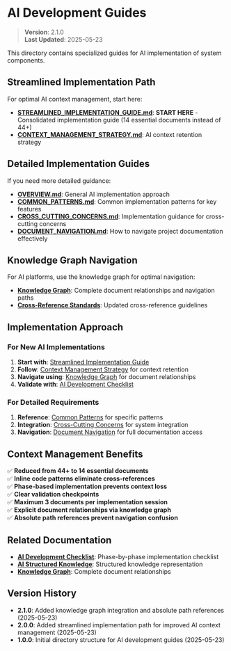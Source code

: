 
# AI Development Guides

> **Version**: 2.1.0  
> **Last Updated**: 2025-05-23

This directory contains specialized guides for AI implementation of system components.

## Streamlined Implementation Path

For optimal AI context management, start here:

- **[STREAMLINED_IMPLEMENTATION_GUIDE.md](docs/ai-development/STREAMLINED_IMPLEMENTATION_GUIDE.md)**: **START HERE** - Consolidated implementation guide (14 essential documents instead of 44+)
- **[CONTEXT_MANAGEMENT_STRATEGY.md](docs/ai-development/CONTEXT_MANAGEMENT_STRATEGY.md)**: AI context retention strategy

## Detailed Implementation Guides

If you need more detailed guidance:

- **[OVERVIEW.md](docs/ai-development/OVERVIEW.md)**: General AI implementation approach  
- **[COMMON_PATTERNS.md](docs/ai-development/COMMON_PATTERNS.md)**: Common implementation patterns for key features
- **[CROSS_CUTTING_CONCERNS.md](docs/ai-development/CROSS_CUTTING_CONCERNS.md)**: Implementation guidance for cross-cutting concerns
- **[DOCUMENT_NAVIGATION.md](docs/ai-development/DOCUMENT_NAVIGATION.md)**: How to navigate project documentation effectively

## Knowledge Graph Navigation

For AI platforms, use the knowledge graph for optimal navigation:
- **[Knowledge Graph](docs/KNOWLEDGE_GRAPH.md)**: Complete document relationships and navigation paths
- **[Cross-Reference Standards](docs/CROSS_REFERENCE_STANDARDS.md)**: Updated cross-reference guidelines

## Implementation Approach

### For New AI Implementations
1. **Start with**: [Streamlined Implementation Guide](docs/ai-development/STREAMLINED_IMPLEMENTATION_GUIDE.md)
2. **Follow**: [Context Management Strategy](docs/ai-development/CONTEXT_MANAGEMENT_STRATEGY.md) for context retention
3. **Navigate using**: [Knowledge Graph](docs/KNOWLEDGE_GRAPH.md) for document relationships
4. **Validate with**: [AI Development Checklist](docs/AI_DEVELOPMENT_CHECKLIST.md)

### For Detailed Requirements
1. **Reference**: [Common Patterns](docs/ai-development/COMMON_PATTERNS.md) for specific patterns
2. **Integration**: [Cross-Cutting Concerns](docs/ai-development/CROSS_CUTTING_CONCERNS.md) for system integration
3. **Navigation**: [Document Navigation](docs/ai-development/DOCUMENT_NAVIGATION.md) for full documentation access

## Context Management Benefits

✅ **Reduced from 44+ to 14 essential documents**  
✅ **Inline code patterns eliminate cross-references**  
✅ **Phase-based implementation prevents context loss**  
✅ **Clear validation checkpoints**  
✅ **Maximum 3 documents per implementation session**  
✅ **Explicit document relationships via knowledge graph**  
✅ **Absolute path references prevent navigation confusion**  

## Related Documentation

- **[AI Development Checklist](docs/AI_DEVELOPMENT_CHECKLIST.md)**: Phase-by-phase implementation checklist
- **[AI Structured Knowledge](docs/AI_STRUCTURED_KNOWLEDGE.md)**: Structured knowledge representation
- **[Knowledge Graph](docs/KNOWLEDGE_GRAPH.md)**: Complete document relationships

## Version History

- **2.1.0**: Added knowledge graph integration and absolute path references (2025-05-23)
- **2.0.0**: Added streamlined implementation path for improved AI context management (2025-05-23)
- **1.0.0**: Initial directory structure for AI development guides (2025-05-23)
